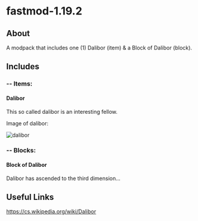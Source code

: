 # fastmod-1.19.2
## About
A modpack that includes one (1) Dalibor (item) & a Block of Dalibor (block).
## Includes
### -- Items:
#### Dalibor
This so called dalibor is an interesting fellow.

Image of dalibor:

![dalibor](https://media.discordapp.net/attachments/482643611914207294/1049654830123204680/image.png)

### -- Blocks:
#### Block of Dalibor
Dalibor has ascended to the third dimension...

## Useful Links

https://cs.wikipedia.org/wiki/Dalibor
